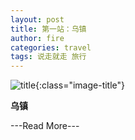```yaml
---
layout: post
title: 第一站：乌镇
author: fire
categories: travel 
tags: 说走就走 旅行
---
```


![title](http://image.sideproject.cn/title/title_012.jpg){:class="image-title"}

**乌镇**

---Read More---
